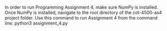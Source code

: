 In order to run Programming Assignment 4, make sure NumPy is installed. Once NumPy is installed, navigate to the root directory of the cot-4500-as4 project folder. Use this command to run Assignment 4 from the command line: python3 assignment_4.py
